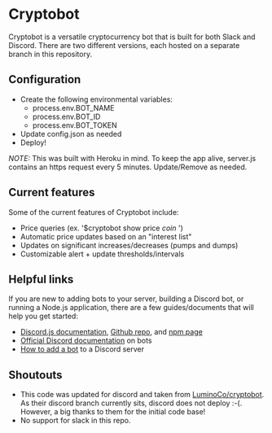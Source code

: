 # Cryptobot
Cryptobot is a versatile cryptocurrency bot that is built for both Slack and Discord. There are two different versions, each hosted on a separate branch in this repository.

## Configuration
* Create the following environmental variables:
  * process.env.BOT_NAME
  * process.env.BOT_ID
  * process.env.BOT_TOKEN
* Update config.json as needed
* Deploy!

*NOTE:* This was built with Heroku in mind. To keep the app alive, server.js contains an https request every 5 minutes.  Update/Remove as needed.

## Current features
Some of the current features of Cryptobot include:
* Price queries (ex. '$cryptobot show price *coin* ')
* Automatic price updates based on an "interest list"
* Updates on significant increases/decreases (pumps and dumps)
* Customizable alert + update thresholds/intervals

## Helpful links
If you are new to adding bots to your server, building a Discord bot, or running a Node.js application, there are a few guides/documents that will help you get started:
* [Discord.js documentation](//discord.js.org/#/docs/main/stable/general/welcome), [Github repo](//github.com/hydrabolt/discord.js), and [npm page](//www.npmjs.com/package/discord.js)
* [Official Discord documentation](//discordapp.com/developers/docs/topics/oauth2) on bots
* [How to add a bot](//www.youtube.com/watch?v=2YO96GFBSLw) to a Discord server

## Shoutouts
* This code was updated for discord and taken from [LuminoCo/cryptobot](//https://github.com/LuminoCo/cryptobot).  As their discord branch currently sits, discord does not deploy :-(.  However, a big thanks to them for the initial code base!
* No support for slack in this repo.
